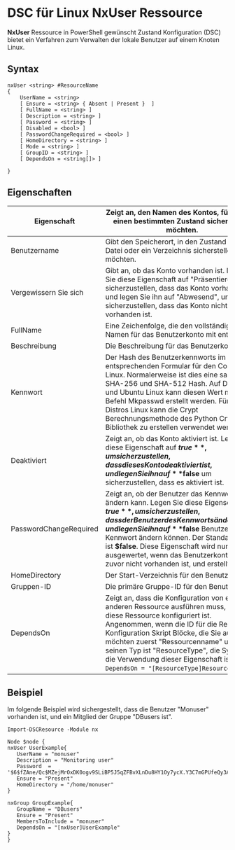 # DSC für Linux NxUser Ressource

**NxUser** Ressource in PowerShell gewünscht Zustand Konfiguration (DSC) bietet ein Verfahren zum Verwalten der lokale Benutzer auf einem Knoten Linux.

## Syntax

```
nxUser <string> #ResourceName
{
    UserName = <string>
    [ Ensure = <string> { Absent | Present }  ]
    [ FullName = <string> ]
    [ Description = <string> ]
    [ Password = <string> ]
    [ Disabled = <bool> ]
    [ PasswordChangeRequired = <bool> ]
    [ HomeDirectory = <string> ]
    [ Mode = <string> ]
    [ GroupID = <string> ]
    [ DependsOn = <string[]> ]

}
```

## Eigenschaften

|  Eigenschaft |  Zeigt an, den Namen des Kontos, für den Sie einen bestimmten Zustand sicherstellen möchten. | 
|---|---|
| Benutzername| Gibt den Speicherort, in den Zustand für eine Datei oder ein Verzeichnis sicherstellen möchten.| 
| Vergewissern Sie sich| Gibt an, ob das Konto vorhanden ist. Legen Sie diese Eigenschaft auf "Präsentieren", um sicherzustellen, dass das Konto vorhanden ist, und legen Sie ihn auf "Abwesend", um sicherzustellen, dass das Konto nicht vorhanden ist.| 
| FullName| Eine Zeichenfolge, die den vollständigen Namen für das Benutzerkonto mit enthält.| 
| Beschreibung| Die Beschreibung für das Benutzerkonto.| 
| Kennwort| Der Hash des Benutzerkennworts im entsprechenden Formular für den Computer Linux. Normalerweise ist dies eine salted SHA-256 und SHA-512 Hash. Auf Debian und Ubuntu Linux kann diesen Wert mit dem Befehl Mkpasswd erstellt werden. Für andere Distros Linux kann die Crypt Berechnungsmethode des Python Crypt Bibliothek zu erstellen verwendet werden.| 
| Deaktiviert| Zeigt an, ob das Konto aktiviert ist. Legen Sie diese Eigenschaft auf **$true** , um sicherzustellen, dass dieses Konto deaktiviert ist, und legen Sie ihn auf **$false** um sicherzustellen, dass es aktiviert ist.| 
| PasswordChangeRequired| Zeigt an, ob der Benutzer das Kennwort ändern kann. Legen Sie diese Eigenschaft auf **$true** , um sicherzustellen, dass der Benutzer des Kennworts ändern nicht, und legen Sie ihn auf **$false** Benutzer, das Kennwort ändern können. Der Standardwert ist **$false**. Diese Eigenschaft wird nur ausgewertet, wenn das Benutzerkonto war zuvor nicht vorhanden ist, und erstellt wird.| 
| HomeDirectory| Der Start-Verzeichnis für den Benutzer.| 
| Gruppen-ID| Die primäre Gruppe-ID für den Benutzer.| 
| DependsOn | Zeigt an, dass die Konfiguration von einer anderen Ressource ausführen muss, bevor diese Ressource konfiguriert ist. Angenommen, wenn die ID für die Ressource Konfiguration Skript Blöcke, die Sie ausführen möchten zuerst "Ressourcenname" und seinen Typ ist "ResourceType", die Syntax für die Verwendung dieser Eigenschaft ist `DependsOn = "[ResourceType]ResourceName"`.| 

## Beispiel

Im folgende Beispiel wird sichergestellt, dass die Benutzer "Monuser" vorhanden ist, und ein Mitglied der Gruppe "DBusers ist".

```
Import-DSCResource -Module nx 

Node $node {
nxUser UserExample{
   UserName = "monuser"
   Description = "Monitoring user"
   Password  =    '$6$fZAne/Qc$MZejMrOxDK0ogv9SLiBP5J5qZFBvXLnDu8HY1Oy7ycX.Y3C7mGPUfeQy3A82ev3zIabhDQnj2ayeuGn02CqE/0'
   Ensure = "Present"
   HomeDirectory = "/home/monuser"
}
 
nxGroup GroupExample{
   GroupName = "DBusers"
   Ensure = "Present"
   MembersToInclude = "monuser"
   DependsOn = "[nxUser]UserExample"            
}
}
```

